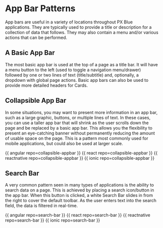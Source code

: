 # App Bar Patterns

App bars are useful in a variety of locations throughout PX Blue applications. They are typically used to provide a title or description for a collection of data that follows. They may also contain a menu and/or various actions that can be performed.

## A Basic App Bar
The most basic app bar is used at the top of a page as a title bar. It will have a menu button to the left (used to toggle a navigation menu/drawer) followed by one or two lines of text (title/subtitle) and, optionally, a dropdown with global page actions. Basic app bars can also be used to provide more detailed headers for Cards.

## Collapsible App Bar
In some situations, you may want to present more information in an app bar, such as a large graphic, buttons, or multiple lines of text. In these cases, you can use a taller app bar that will shrink as the user scrolls down the page and be replaced by a basic app bar. This allows you the flexibility to present an eye-catching banner without permanently reducing the amount of usable space on the page. This is a pattern most commonly used for mobile applications, but could also be used at larger scale.

{{ angular repo=collapsible-appbar }}
{{ react repo=collapsible-appbar }}
{{ reactnative repo=collapsible-appbar }}
{{ ionic repo=collapsible-appbar }}

## Search Bar
A very common pattern seen in many types of applications is the ability to search data on a page. This is achieved by placing a search icon/button in the app bar. When this button is clicked, a white Search Bar slides in from the right to cover the default toolbar. As the user enters text into the search field, the data is filtered in real-time.

{{ angular repo=search-bar }}
{{ react repo=search-bar }}
{{ reactnative repo=search-bar }}
{{ ionic repo=search-bar }}
